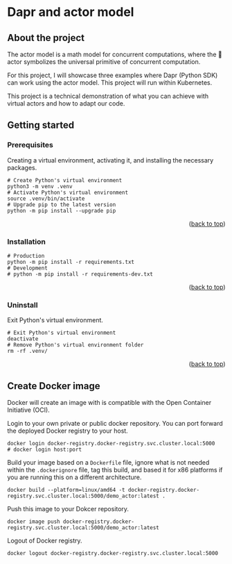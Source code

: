 <div id="top"></div>

# Dapr and actor model

## About the project

The actor model is a math model for concurrent computations, where the 🧔 actor symbolizes the universal primitive of concurrent computation.

For this project, I will showcase three examples where Dapr (Python SDK) can work using the actor model. This project will run within Kubernetes.

This project is a technical demonstration of what you can achieve with virtual actors and how to adapt our code.

## Getting started

### Prerequisites

Creating a virtual environment, activating it, and installing the necessary packages.

```shell
# Create Python's virtual environment
python3 -m venv .venv
# Activate Python's virtual environment
source .venv/bin/activate
# Upgrade pip to the latest version
python -m pip install --upgrade pip
```

<p align="right">(<a href="#top">back to top</a>)</p>

### Installation

```shell
# Production
python -m pip install -r requirements.txt
# Development
# python -m pip install -r requirements-dev.txt
```

<p align="right">(<a href="#top">back to top</a>)</p>

### Uninstall

Exit Python's virtual environment.

```shell
# Exit Python's virtual environment
deactivate
# Remove Python's virtual environment folder
rm -rf .venv/
```

<p align="right">(<a href="#top">back to top</a>)</p>

## Create Docker image

Docker will create an image with is compatible with the Open Container Initiative (OCI).

Login to your own private or public docker repository. You can port forward the deployed Docker registry to your host.

```shell
docker login docker-registry.docker-registry.svc.cluster.local:5000
# docker login host:port
```

Build your image based on a `Dockerfile` file, ignore what is not needed within the `.dockerignore` file, tag this build, and based it for x86 platforms if you are running this on a different architecture.

```shell
docker build --platform=linux/amd64 -t docker-registry.docker-registry.svc.cluster.local:5000/demo_actor:latest . 
```

Push this image to your Dokcer repository.

```shell
docker image push docker-registry.docker-registry.svc.cluster.local:5000/demo_actor:latest
```

Logout of Docker registry.

```shell
docker logout docker-registry.docker-registry.svc.cluster.local:5000
```
